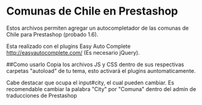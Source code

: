 # Comunas de Chile en Prestashop
Estos archivos permiten agregar un autocompletador de las comunas de Chile para Prestashop (probado 1.6).

Esta realizado con el plugins Easy Auto Complete http://easyautocomplete.com/ (Es necesario jQuery).

##Como usarlo
Copia los archivos JS y CSS dentro de sus respectivas carpetas "autoload" de tu tema, esto activará el plugins auntomaticamente.

Cabe destacar que ocupa el input#city, el cual pueden cambiar. Es recomendable cambiar la palabra "City" por "Comuna" dentro del admin de traducciones de Prestashop

